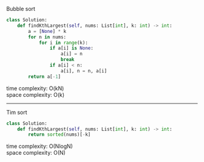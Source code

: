 Bubble sort
```python
class Solution:
    def findKthLargest(self, nums: List[int], k: int) -> int:
        a = [None] * k
        for n in nums:
            for i in range(k):
                if a[i] is None: 
                    a[i] = n
                    break
                if a[i] < n:
                    a[i], n = n, a[i]
        return a[-1]
```

time complexity: O(kN)      
space complexity: O(k)

---

Tim sort

```python
class Solution:
    def findKthLargest(self, nums: List[int], k: int) -> int:
        return sorted(nums)[-k]
```
time complexity: O(NlogN)   
space complexity: O(N)  
